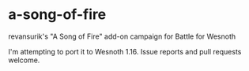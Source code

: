 # a-song-of-fire
revansurik's "A Song of Fire" add-on campaign for Battle for Wesnoth

I'm attempting to port it to Wesnoth 1.16. Issue reports and pull requests welcome.